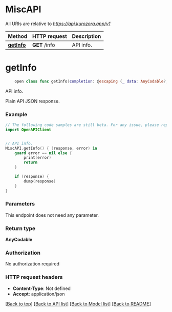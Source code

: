 # MiscAPI

All URIs are relative to *https://api.kurozora.app/v1*

Method | HTTP request | Description
------------- | ------------- | -------------
[**getInfo**](MiscAPI.md#getinfo) | **GET** /info | API info.


# **getInfo**
```swift
    open class func getInfo(completion: @escaping (_ data: AnyCodable?, _ error: Error?) -> Void)
```

API info.

Plain API JSON response.

### Example
```swift
// The following code samples are still beta. For any issue, please report via http://github.com/OpenAPITools/openapi-generator/issues/new
import OpenAPIClient


// API info.
MiscAPI.getInfo() { (response, error) in
    guard error == nil else {
        print(error)
        return
    }

    if (response) {
        dump(response)
    }
}
```

### Parameters
This endpoint does not need any parameter.

### Return type

**AnyCodable**

### Authorization

No authorization required

### HTTP request headers

 - **Content-Type**: Not defined
 - **Accept**: application/json

[[Back to top]](#) [[Back to API list]](../README.md#documentation-for-api-endpoints) [[Back to Model list]](../README.md#documentation-for-models) [[Back to README]](../README.md)

